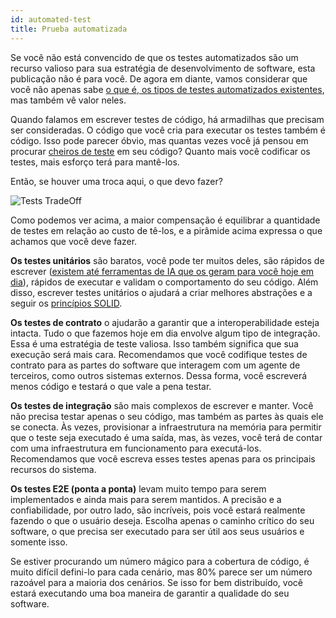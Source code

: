 ```yaml
---
id: automated-test
title: Prueba automatizada
---
```


Se você não está convencido de que os testes automatizados são um recurso valioso para sua estratégia de desenvolvimento de software, esta publicação não é para você. De agora em diante, vamos considerar que você não apenas sabe [o que é, os tipos de testes automatizados existentes](https://www.atlassian.com/continuous-delivery/software-testing/automated-testing), mas também vê valor neles.

Quando falamos em escrever testes de código, há armadilhas que precisam ser consideradas. O código que você cria para executar os testes também é código. Isso pode parecer óbvio, mas quantas vezes você já pensou em procurar [cheiros de teste](http://xunitpatterns.com/TestSmells.html) em seu código? Quanto mais você codificar os testes, mais esforço terá para mantê-los.

Então, se houver uma troca aqui, o que devo fazer? 

![Tests TradeOff](/img/docs/best-practices/test-tradeoff.png)

Como podemos ver acima, a maior compensação é equilibrar a quantidade de testes em relação ao custo de tê-los, e a pirâmide acima expressa o que achamos que você deve fazer. 

**Os testes unitários** são baratos, você pode ter muitos deles, são rápidos de escrever ([existem até ferramentas de IA que os geram para você hoje em dia](https://code-gpt-docs.vercel.app/pt/)), rápidos de executar e validam o comportamento do seu código. Além disso, escrever testes unitários o ajudará a criar melhores abstrações e a seguir os [princípios SOLID](SOLID.md).

**Os testes de contrato** o ajudarão a garantir que a interoperabilidade esteja intacta. Tudo o que fazemos hoje em dia envolve algum tipo de integração. Essa é uma estratégia de teste valiosa. Isso também significa que sua execução será mais cara. Recomendamos que você codifique testes de contrato para as partes do software que interagem com um agente de terceiros, como outros sistemas externos. Dessa forma, você escreverá menos código e testará o que vale a pena testar.

**Os testes de integração** são mais complexos de escrever e manter. Você não precisa testar apenas o seu código, mas também as partes às quais ele se conecta. Às vezes, provisionar a infraestrutura na memória para permitir que o teste seja executado é uma saída, mas, às vezes, você terá de contar com uma infraestrutura em funcionamento para executá-los. Recomendamos que você escreva esses testes apenas para os principais recursos do sistema.

**Os testes E2E (ponta a ponta)** levam muito tempo para serem implementados e ainda mais para serem mantidos. A precisão e a confiabilidade, por outro lado, são incríveis, pois você estará realmente fazendo o que o usuário deseja. Escolha apenas o caminho crítico do seu software, o que precisa ser executado para ser útil aos seus usuários e somente isso. 

Se estiver procurando um número mágico para a cobertura de código, é muito difícil defini-lo para cada cenário, mas 80% parece ser um número razoável para a maioria dos cenários. Se isso for bem distribuído, você estará executando uma boa maneira de garantir a qualidade do seu software.